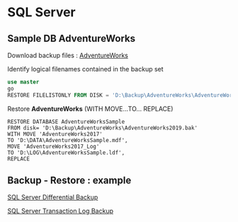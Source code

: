 # SQL Server

## Sample DB **AdventureWorks**

Download backup files :
[AdventureWorks](https://github.com/Microsoft/sql-server-samples/releases/download/adventureworks/AdventureWorks2019.bak)  

Identify logical filenames contained in the backup set
```sql
use master
go
RESTORE FILELISTONLY FROM DISK = 'D:\Backup\AdventureWorks\AdventureWorks2019.bak' WITH FILE = 1  
```
Restore **AdventureWorks** (WITH MOVE...TO... REPLACE)  
```mssql
RESTORE DATABASE AdventureWorksSample
FROM disk= 'D:\Backup\AdventureWorks\AdventureWorks2019.bak'
WITH MOVE 'AdventureWorks2017' 
TO 'D:\DATA\AdventureWorksSample.mdf',
MOVE 'AdventureWorks2017_Log' 
TO 'D:\LOG\AdventureWorksSample.ldf',
REPLACE
```


## Backup - Restore : example

[SQL Server Differential Backup](https://www.sqlservertutorial.net/sql-server-administration/sql-server-differential-backup/)  

[SQL Server Transaction Log Backup](https://www.sqlservertutorial.net/sql-server-administration/sql-server-transaction-log-backup/)  
